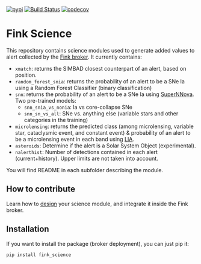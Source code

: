 [![pypi](https://img.shields.io/pypi/v/fink-science.svg)](https://pypi.python.org/pypi/fink-science) [![Build Status](https://travis-ci.org/astrolabsoftware/fink-science.svg?branch=master)](https://travis-ci.org/astrolabsoftware/fink-science) [![codecov](https://codecov.io/gh/astrolabsoftware/fink-science/branch/master/graph/badge.svg)](https://codecov.io/gh/astrolabsoftware/fink-science)

# Fink Science

This repository contains science modules used to generate added values to alert collected by the [Fink broker](https://github.com/astrolabsoftware/fink-broker). It currently contains:

- `xmatch`: returns the SIMBAD closest counterpart of an alert, based on position.
- `random_forest_snia`: returns the probability of an alert to be a SNe Ia using a Random Forest Classifier (binary classification)
- `snn`: returns the probability of an alert to be a SNe Ia using [SuperNNova](https://github.com/supernnova/SuperNNova). Two pre-trained models:
  - `snn_snia_vs_nonia`: Ia vs core-collapse SNe
  - `snn_sn_vs_all`: SNe vs. anything else (variable stars and other categories in the training)
- `microlensing`: returns the predicted class (among microlensing, variable star, cataclysmic event, and constant event) & probability of an alert to be a microlensing event in each band using [LIA](https://github.com/dgodinez77/LIA).
- `asteroids`: Determine if the alert is a Solar System Object (experimental).
- `nalerthist`: Number of detections contained in each alert (current+history). Upper limits are not taken into account.

You will find README in each subfolder describing the module.

## How to contribute

Learn how to [design](https://fink-broker.readthedocs.io/en/latest/tutorials/create-science-module/) your science module, and integrate it inside the Fink broker.

## Installation

If you want to install the package (broker deployment), you can just pip it:

```
pip install fink_science
```
